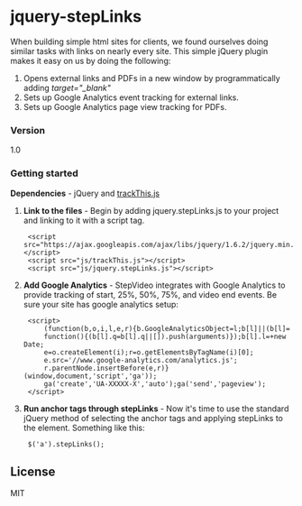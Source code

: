 jquery-stepLinks
================

When building simple html sites for clients, we found ourselves doing similar tasks with links on nearly every site. This simple jQuery plugin makes it easy on us by doing the following:
1. Opens external links and PDFs in a new window by programmatically adding *target="_blank"*
2. Sets up Google Analytics event tracking for external links.
3. Sets up Google Analytics page view tracking for PDFs.

### Version
1.0

### Getting started

**Dependencies** - jQuery and [trackThis.js](https://github.com/stepframe/trackThis.js)

1. **Link to the files** - Begin by adding jquery.stepLinks.js to your project and linking to it with a script tag.
		
		<script src="https://ajax.googleapis.com/ajax/libs/jquery/1.6.2/jquery.min.js"></script>
		<script src="js/trackThis.js"></script>
		<script src="js/jquery.stepLinks.js"></script>

2. **Add Google Analytics** - StepVideo integrates with Google Analytics to provide tracking of start, 25%, 50%, 75%, and video end events. Be sure your site has google analytics setup:

		<script>
	        (function(b,o,i,l,e,r){b.GoogleAnalyticsObject=l;b[l]||(b[l]=
	        function(){(b[l].q=b[l].q||[]).push(arguments)});b[l].l=+new Date;
	        e=o.createElement(i);r=o.getElementsByTagName(i)[0];
	        e.src='//www.google-analytics.com/analytics.js';
	        r.parentNode.insertBefore(e,r)}(window,document,'script','ga'));
	        ga('create','UA-XXXXX-X','auto');ga('send','pageview');
	    </script>

3. **Run anchor tags through stepLinks** - Now it's time to use the standard jQuery method of selecting the anchor tags and applying stepLinks to the element. Something like this:

		$('a').stepLinks();

License
----

MIT